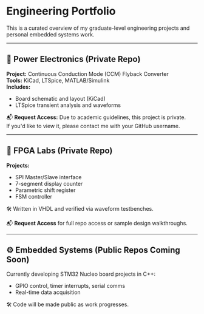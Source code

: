 # Engineering Portfolio

This is a curated overview of my graduate-level engineering projects and personal embedded systems work.

---

## 🔌 Power Electronics (Private Repo)
**Project:** Continuous Conduction Mode (CCM) Flyback Converter  
**Tools:** KiCad, LTSpice, MATLAB/Simulink  
**Includes:**  
- Board schematic and layout (KiCad)
- LTSpice transient analysis and waveforms

📬 **Request Access:** Due to academic guidelines, this project is private.  
If you'd like to view it, please contact me with your GitHub username.

---

## 🧠 FPGA Labs (Private Repo)
**Projects:**  
- SPI Master/Slave interface  
- 7-segment display counter  
- Parametric shift register  
- FSM controller  

🛠️ Written in VHDL and verified via waveform testbenches.

📬 **Request Access** for full repo access or sample design walkthroughs.

---

## ⚙️ Embedded Systems (Public Repos Coming Soon)
Currently developing STM32 Nucleo board projects in C++:
- GPIO control, timer interrupts, serial comms
- Real-time data acquisition

🛠️ Code will be made public as work progresses.

